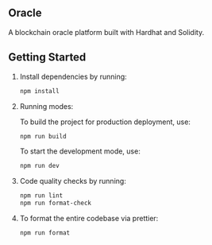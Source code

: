 ## Oracle

A blockchain oracle platform built with Hardhat and Solidity.

## Getting Started

1. Install dependencies by running:

    ```bash
    npm install
    ```

2. Running modes:

    To build the project for production deployment, use:
    ```bash
    npm run build
    ```

    To start the development mode, use:
    ```bash
    npm run dev
    ```

3. Code quality checks by running:

    ```bash
    npm run lint
    npm run format-check
    ```

4. To format the entire codebase via prettier:

    ```bash
    npm run format
    ```